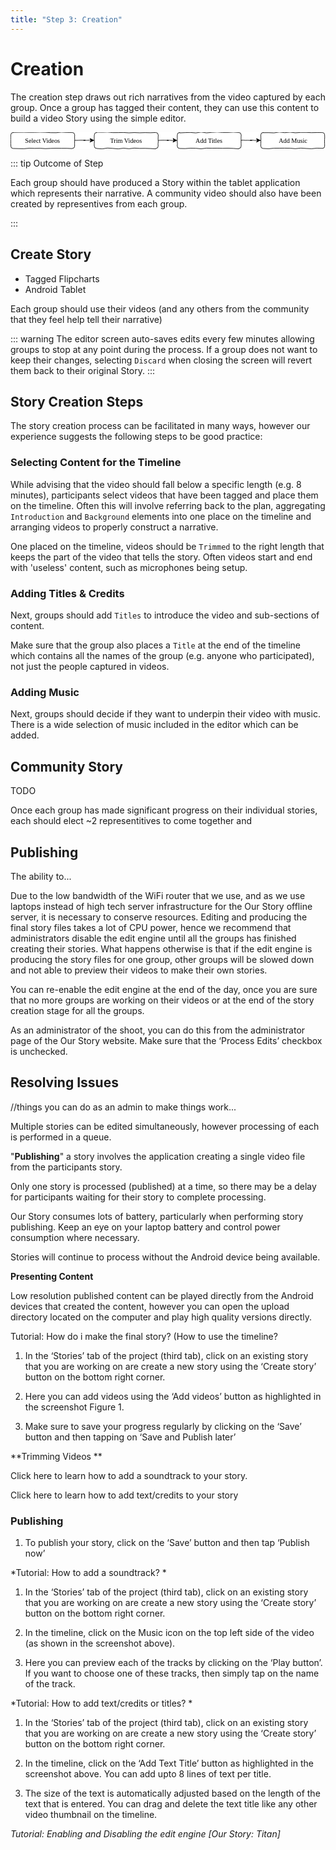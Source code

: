 ```yaml
---
title: "Step 3: Creation"
---
```


<ReadTime />

<Steps :step="3"/>

# Creation

<Leader>

The creation step draws out rich narratives from the video captured by each group. Once a group has tagged their content, they can use this content to build a video Story using the simple editor.

<div style="text-align:center">
<svg xmlns="http://www.w3.org/2000/svg" xmlns:xlink="http://www.w3.org/1999/xlink" version="1.1" width="592px" height="32px" viewBox="-0.5 -0.5 592 32" style="background-color: rgb(255, 255, 255);"><defs/><g><path d="M 120 14.67 L 120 14.69 L 124 14.76 L 128 14.61 L 132 14.48 L 136 14.57 L 140 14.67 L 140 14.9 L 139.33 14.45 L 138.67 14.66 L 138 14.44 L 137.33 14.71 L 136.67 14.67 L 136.67 14.5 L 139.46 14.49 L 142.25 14.79 L 145.05 14.62 L 147.84 14.49 L 150.63 14.67" fill="none" stroke="#000000" stroke-linejoin="round" stroke-linecap="round" stroke-miterlimit="10" pointer-events="none"/><path d="M 155.88 14.67 L 155.93 14.77 L 154.52 15.43 L 153.12 16.15 L 151.7 16.81 L 150.22 17.33 L 148.88 18.17 L 148.76 18.11 L 149.1 17.4 L 149.52 16.74 L 150.04 16.12 L 150.45 15.45 L 150.63 14.67 L 150.6 14.65 L 150.36 14.01 L 149.76 13.18 L 149.61 12.58 L 149.06 11.78 L 148.88 11.17 L 148.95 11.3 L 150.27 11.85 L 151.67 12.53 L 153.17 13.45 L 154.45 13.9 L 155.88 14.67 Z Z" fill="#000000" stroke="#000000" stroke-linejoin="round" stroke-linecap="round" stroke-miterlimit="10" pointer-events="none"/><path d="M 4.5 0 L 4.5 -0.17 L 14.59 -0.32 L 24.68 -0.44 L 34.77 -0.2 L 44.86 -0.21 L 54.95 -0.54 L 65.05 -0.29 L 75.14 0.32 L 85.23 0.39 L 95.32 -0.59 L 105.41 -0.06 L 115.5 0 Q 120 0 120 4.5 L 120.08 4.5 L 119.91 8.7 L 120.1 12.9 L 119.96 17.1 L 119.93 21.3 L 120 25.5 Q 120 30 115.5 30 L 115.5 30.19 L 105.41 29.74 L 95.32 29.75 L 85.23 29.63 L 75.14 29.82 L 65.05 30.26 L 54.95 29.64 L 44.86 29.84 L 34.77 29.54 L 24.68 30.43 L 14.59 30.24 L 4.5 30 Q 0 30 0 25.5 L 0.19 25.5 L -0.07 21.3 L -0.09 17.1 L -0.18 12.9 L -0.14 8.7 L 0 4.5 Q 0 0 4.5 0 L 4.5 0 Z Z" fill="#ffffff" stroke="#000000" stroke-linejoin="round" stroke-linecap="round" stroke-miterlimit="10" pointer-events="none"/><g transform="translate(20.5,8.5)"><switch><foreignObject style="overflow:visible;" pointer-events="all" width="78" height="12" requiredFeatures="http://www.w3.org/TR/SVG11/feature#Extensibility"><div xmlns="http://www.w3.org/1999/xhtml" style="display: inline-block; font-size: 12px; font-family: &quot;Comic Sans MS&quot;; color: rgb(0, 0, 0); line-height: 1.2; vertical-align: top; width: 78px; white-space: nowrap; overflow-wrap: normal; text-align: center;"><div xmlns="http://www.w3.org/1999/xhtml" style="display:inline-block;text-align:inherit;text-decoration:inherit;white-space:normal;">Select Videos</div></div></foreignObject><text x="39" y="12" fill="#000000" text-anchor="middle" font-size="12px" font-family="Comic Sans MS">Select Videos</text></switch></g><path d="M 277 14.67 L 277 14.81 L 280.93 14.65 L 284.87 14.52 L 288.8 14.51 L 292.73 14.64 L 296.67 14.67 L 296.67 14.55 L 296 14.86 L 295.33 14.77 L 294.67 14.43 L 294 14.61 L 293.33 14.67 L 293.33 14.58 L 295.99 14.66 L 298.65 14.54 L 301.31 14.81 L 303.97 14.91 L 306.63 14.67" fill="none" stroke="#000000" stroke-linejoin="round" stroke-linecap="round" stroke-miterlimit="10" pointer-events="none"/><path d="M 311.88 14.67 L 311.86 14.63 L 310.52 15.44 L 309.1 16.1 L 307.78 16.96 L 306.31 17.52 L 304.88 18.17 L 304.73 18.09 L 305.24 17.47 L 305.52 16.73 L 305.92 16.06 L 306.11 15.28 L 306.63 14.67 L 306.42 14.56 L 306.32 13.98 L 306.08 13.34 L 305.52 12.53 L 305.46 11.98 L 304.88 11.17 L 304.83 11.07 L 306.18 11.67 L 307.7 12.6 L 309.13 13.36 L 310.5 14 L 311.88 14.67 Z Z" fill="#000000" stroke="#000000" stroke-linejoin="round" stroke-linecap="round" stroke-miterlimit="10" pointer-events="none"/><path d="M 161.5 0 L 161.5 -0.61 L 171.59 -0.35 L 181.68 -0.69 L 191.77 0.23 L 201.86 0.19 L 211.95 -0.02 L 222.05 0.62 L 232.14 0.13 L 242.23 0.54 L 252.32 0.21 L 262.41 0.47 L 272.5 0 Q 277 0 277 4.5 L 277.22 4.5 L 276.96 8.7 L 276.88 12.9 L 277.16 17.1 L 276.76 21.3 L 277 25.5 Q 277 30 272.5 30 L 272.5 30.71 L 262.41 30.1 L 252.32 29.78 L 242.23 29.87 L 232.14 29.35 L 222.05 30.43 L 211.95 29.49 L 201.86 30.66 L 191.77 29.85 L 181.68 29.26 L 171.59 30.72 L 161.5 30 Q 157 30 157 25.5 L 156.94 25.5 L 156.78 21.3 L 157.1 17.1 L 156.78 12.9 L 156.76 8.7 L 157 4.5 Q 157 0 161.5 0 L 161.5 0 Z Z" fill="#ffffff" stroke="#000000" stroke-linejoin="round" stroke-linecap="round" stroke-miterlimit="10" pointer-events="none"/><g transform="translate(182.5,8.5)"><switch><foreignObject style="overflow:visible;" pointer-events="all" width="68" height="12" requiredFeatures="http://www.w3.org/TR/SVG11/feature#Extensibility"><div xmlns="http://www.w3.org/1999/xhtml" style="display: inline-block; font-size: 12px; font-family: &quot;Comic Sans MS&quot;; color: rgb(0, 0, 0); line-height: 1.2; vertical-align: top; width: 68px; white-space: nowrap; overflow-wrap: normal; text-align: center;"><div xmlns="http://www.w3.org/1999/xhtml" style="display:inline-block;text-align:inherit;text-decoration:inherit;white-space:normal;">Trim Videos</div></div></foreignObject><text x="34" y="12" fill="#000000" text-anchor="middle" font-size="12px" font-family="Comic Sans MS">Trim Videos</text></switch></g><path d="M 474.5 0 L 474.5 0.34 L 484.59 0.28 L 494.68 0.68 L 504.77 -0.71 L 514.86 0.32 L 524.95 -0.5 L 535.05 0.54 L 545.14 -0.1 L 555.23 -0.13 L 565.32 0.29 L 575.41 0.07 L 585.5 0 Q 590 0 590 4.5 L 589.92 4.5 L 590.11 8.7 L 589.89 12.9 L 589.77 17.1 L 589.91 21.3 L 590 25.5 Q 590 30 585.5 30 L 585.5 29.72 L 575.41 29.45 L 565.32 30.44 L 555.23 29.96 L 545.14 29.34 L 535.05 30.31 L 524.95 29.55 L 514.86 29.41 L 504.77 29.49 L 494.68 29.55 L 484.59 30.45 L 474.5 30 Q 470 30 470 25.5 L 469.88 25.5 L 470.05 21.3 L 470.15 17.1 L 470.24 12.9 L 470.09 8.7 L 470 4.5 Q 470 0 474.5 0 L 474.5 0 Z Z" fill="#ffffff" stroke="#000000" stroke-linejoin="round" stroke-linecap="round" stroke-miterlimit="10" pointer-events="none"/><g transform="translate(500.5,8.5)"><switch><foreignObject style="overflow:visible;" pointer-events="all" width="58" height="12" requiredFeatures="http://www.w3.org/TR/SVG11/feature#Extensibility"><div xmlns="http://www.w3.org/1999/xhtml" style="display: inline-block; font-size: 12px; font-family: &quot;Comic Sans MS&quot;; color: rgb(0, 0, 0); line-height: 1.2; vertical-align: top; width: 60px; white-space: nowrap; overflow-wrap: normal; text-align: center;"><div xmlns="http://www.w3.org/1999/xhtml" style="display:inline-block;text-align:inherit;text-decoration:inherit;white-space:normal;">Add Music</div></div></foreignObject><text x="29" y="12" fill="#000000" text-anchor="middle" font-size="12px" font-family="Comic Sans MS">Add Music</text></switch></g><path d="M 433 14.67 L 433 14.54 L 437.07 14.45 L 441.13 14.73 L 445.2 14.61 L 449.27 14.82 L 453.33 14.67 L 453.33 14.87 L 452.67 14.44 L 452 14.59 L 451.33 14.78 L 450.67 14.52 L 450 14.67 L 450 14.44 L 452.73 14.51 L 455.45 14.44 L 458.18 14.89 L 460.91 14.89 L 463.63 14.67" fill="none" stroke="#000000" stroke-linejoin="round" stroke-linecap="round" stroke-miterlimit="10" pointer-events="none"/><path d="M 468.88 14.67 L 468.99 14.87 L 467.49 15.39 L 465.99 15.89 L 464.74 16.89 L 463.26 17.43 L 461.88 18.17 L 461.89 18.17 L 462.3 17.5 L 462.68 16.81 L 463.12 16.16 L 463.43 15.44 L 463.63 14.67 L 463.42 14.56 L 463.2 13.93 L 462.71 13.16 L 462.46 12.51 L 462.05 11.78 L 461.88 11.17 L 461.87 11.15 L 463.39 12.08 L 464.72 12.64 L 466.05 13.2 L 467.59 14.19 L 468.88 14.67 Z Z" fill="#000000" stroke="#000000" stroke-linejoin="round" stroke-linecap="round" stroke-miterlimit="10" pointer-events="none"/><path d="M 317.5 0 L 317.5 0.73 L 327.59 0.21 L 337.68 -0.06 L 347.77 0.74 L 357.86 -0.69 L 367.95 0.65 L 378.05 -0.21 L 388.14 -0.75 L 398.23 0.01 L 408.32 -0.03 L 418.41 -0.61 L 428.5 0 Q 433 0 433 4.5 L 433.13 4.5 L 432.88 8.7 L 432.88 12.9 L 432.9 17.1 L 432.96 21.3 L 433 25.5 Q 433 30 428.5 30 L 428.5 30.66 L 418.41 29.9 L 408.32 29.5 L 398.23 29.69 L 388.14 29.47 L 378.05 29.55 L 367.95 29.4 L 357.86 30.52 L 347.77 29.67 L 337.68 29.51 L 327.59 30.21 L 317.5 30 Q 313 30 313 25.5 L 312.84 25.5 L 313.24 21.3 L 312.8 17.1 L 313.12 12.9 L 312.87 8.7 L 313 4.5 Q 313 0 317.5 0 L 317.5 0 Z Z" fill="#ffffff" stroke="#000000" stroke-linejoin="round" stroke-linecap="round" stroke-miterlimit="10" pointer-events="none"/><g transform="translate(342.5,8.5)"><switch><foreignObject style="overflow:visible;" pointer-events="all" width="60" height="12" requiredFeatures="http://www.w3.org/TR/SVG11/feature#Extensibility"><div xmlns="http://www.w3.org/1999/xhtml" style="display: inline-block; font-size: 12px; font-family: &quot;Comic Sans MS&quot;; color: rgb(0, 0, 0); line-height: 1.2; vertical-align: top; width: 60px; white-space: nowrap; overflow-wrap: normal; text-align: center;"><div xmlns="http://www.w3.org/1999/xhtml" style="display:inline-block;text-align:inherit;text-decoration:inherit;white-space:normal;">Add Titles</div></div></foreignObject><text x="30" y="12" fill="#000000" text-anchor="middle" font-size="12px" font-family="Comic Sans MS">Add Titles</text></switch></g></g></svg>
</div>

</Leader>

::: tip Outcome of Step

Each group should have produced a Story within the tablet application which represents their narrative. A community video should also have been created by representives from each group.

:::

<TimeGuide time="3-4 hours">

## Create Story

</TimeGuide>

<Materials>

- Tagged Flipcharts
- Android Tablet

</Materials>


<App />
<Dashboard />
<Paper />

Each group should use their videos (and any others from the community that they feel help tell their narrative) 

::: warning
The editor screen auto-saves edits every few minutes allowing groups to stop at any point during the process. If a group does not want to keep their changes, selecting `Discard` when closing the screen will revert them back to their original Story.
:::

## Story Creation Steps

The story creation process can be facilitated in many ways, however our experience suggests the following steps to be good practice:

### Selecting Content for the Timeline

While advising that the video should fall below a specific length (e.g. 8 minutes), participants select videos that have been tagged and place them on the timeline. Often this will involve referring back to the plan, aggregating `Introduction` and `Background` elements into one place on the timeline and arranging videos to properly construct a narrative.

One placed on the timeline, videos should be `Trimmed` to the right length that keeps the part of the video that tells the story. Often videos start and end with 'useless' content, such as microphones being setup.

### Adding Titles & Credits

Next, groups should add `Titles` to introduce the video and sub-sections of content.

Make sure that the group also places a `Title` at the end of the timeline which contains all the names of the group (e.g. anyone who participated), not just the people captured in videos.

### Adding Music

Next, groups should decide if they want to underpin their video with music. There is a wide selection of music included in the editor which can be added.

## Community Story

TODO

Once each group has made significant progress on their individual stories, each should elect ~2 representitives to come together and 

## Publishing

<App />
<Dashboard />

The ability to...

<AdminRole title="Publishing Stories">

Due to the low bandwidth of the WiFi router that we use, and as we use laptops instead of high tech server infrastructure for the Our Story offline server, it is necessary to conserve resources. Editing and producing the final story files takes a lot of CPU power, hence we recommend that administrators disable the edit engine until all the groups has finished creating their stories. What happens otherwise is that if the edit engine is producing the story files for one group, other groups will be slowed down and not able to preview their videos to make their own stories. 

You can re-enable the edit engine at the end of the day, once you are sure that no more groups are working on their videos or at the end of the story creation stage for all the groups. 

As an administrator of the shoot, you can do this from the administrator page of the Our Story website. Make sure that  the ‘Process Edits’ checkbox is unchecked. 

</AdminRole>

## Resolving Issues

//things you can do as an admin to make things work...

<!-- ::: tip WiFi / 3G Connection Required

This step in the process requires that the tablets have a connection to the Our Story Dashboard. With Titan this means making sure your local WiFi is turned on, and the Our Story Titan application is running.

::: -->

<!-- **Requires WiFi connection to computer** -->

Multiple stories can be edited simultaneously, however processing of each is performed in a queue.

"**Publishing**" a story involves the application creating a single video file from the participants story.

Only one story is processed (published) at a time, so there may be a delay for participants waiting for their story to complete processing.

Our Story consumes lots of battery, particularly when performing story publishing. Keep an eye on your laptop battery and control power consumption where necessary.

Stories will continue to process without the Android device being available.

**Presenting Content**

Low resolution published content can be played directly from the Android devices that created the content, however you can open the upload directory located on the computer and play high quality versions directly.



Tutorial: How do i make the final story? (How to use the timeline? 

1. In the ‘Stories’ tab of the project (third tab), click on an existing story that you are working on are create a new story using the ‘Create story’ button on the bottom right corner. 

2. Here you can add videos using the ‘Add videos’ button as highlighted in the screenshot Figure 1. 

3. Make sure to save your progress regularly by clicking on the ‘Save’ button and then tapping on ‘Save and Publish later’

**Trimming Videos **



Click here to learn how to add a soundtrack to your story. 

Click here to learn how to add text/credits to your story

### Publishing

1. To publish your story, click on the ‘Save’ button and then tap ‘Publish now’

*Tutorial: How to add a soundtrack? *

1. In the ‘Stories’ tab of the project (third tab), click on an existing story that you are working on are create a new story using the ‘Create story’ button on the bottom right corner. 

2. In the timeline, click on the Music icon on the top left side of the video (as shown in the screenshot above). 

3. Here you can preview each of the tracks by clicking on the ‘Play button’. If you want to choose one of these tracks, then simply tap on the name of the track.  

*Tutorial: How to add text/credits or titles? *

1. In the ‘Stories’ tab of the project (third tab), click on an existing story that you are working on are create a new story using the ‘Create story’ button on the bottom right corner. 

2. In the timeline, click on the ‘Add Text Title’ button as highlighted in the screenshot above. You can add upto 8 lines of text per title. 

3. The size of the text is automatically adjusted based on the length of the text that is entered. You can drag and delete the text title like any other video thumbnail on the timeline. 

*Tutorial: Enabling and Disabling the edit engine [Our Story: Titan]*